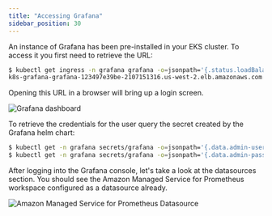 ```yaml
---
title: "Accessing Grafana"
sidebar_position: 30
---
```


An instance of Grafana has been pre-installed in your EKS cluster. To access it you first need to retrieve the URL:

```bash hook=check-grafana
$ kubectl get ingress -n grafana grafana -o=jsonpath='{.status.loadBalancer.ingress[0].hostname}{"\n"}'
k8s-grafana-grafana-123497e39be-2107151316.us-west-2.elb.amazonaws.com
```

Opening this URL in a browser will bring up a login screen.

![Grafana dashboard](./assets/grafana-login.png)

To retrieve the credentials for the user query the secret created by the Grafana helm chart:

```bash
$ kubectl get -n grafana secrets/grafana -o=jsonpath='{.data.admin-user}' | base64 -d; printf "\n"
$ kubectl get -n grafana secrets/grafana -o=jsonpath='{.data.admin-password}' | base64 -d; printf "\n"
```

After logging into the Grafana console, let's take a look at the datasources section. You should see the Amazon Managed Service for Prometheus workspace configured as a datasource already.

![Amazon Managed Service for Prometheus Datasource](./assets/datasource.png)
